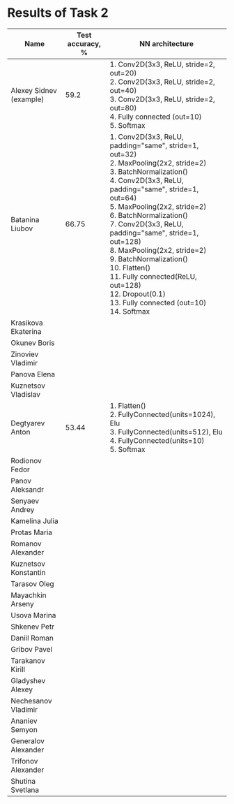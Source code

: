 # Results of Task 2

| Name                                                               | Test accuracy, %  | NN architecture|
|--------------------------------------------------------------------|-------------------|----------------|
| Alexey Sidnev (example)                                            |       59.2        | 1. Conv2D(3x3, ReLU, stride=2, out=20)<br>2. Conv2D(3x3, ReLU, stride=2, out=40)<br>3. Conv2D(3x3, ReLU, stride=2, out=80)<br>4. Fully connected (out=10)<br>5. Softmax 
| Batanina Liubov                                                    |       66.75       | 1. Conv2D(3x3, ReLU, padding="same", stride=1, out=32)<br>2. MaxPooling(2x2, stride=2)<br>3. BatchNormalization()<br>4. Conv2D(3x3, ReLU, padding="same", stride=1, out=64)<br>5. MaxPooling(2x2, stride=2)<br>6. BatchNormalization()<br>7. Conv2D(3x3, ReLU, padding="same", stride=1, out=128)<br>8. MaxPooling(2x2, stride=2)<br>9. BatchNormalization()<br>10. Flatten()<br>11. Fully connected(ReLU, out=128)<br>12. Dropout(0.1)<br>13. Fully connected (out=10)<br>14. Softmax
| Krasikova Ekaterina                                                |                   |                |
| Okunev Boris                                                       |                   |                |
| Zinoviev Vladimir                                                  |                   |                |
| Panova Elena                                                       |                   |                |
| Kuznetsov Vladislav                                                |                   |                |
| Degtyarev Anton                                                    |       53.44       | 1. Flatten()<br>2. FullyConnected(units=1024), Elu<br>3. FullyConnected(units=512), Elu<br>4. FullyConnected(units=10)<br>5. Softmax               |
| Rodionov Fedor                                                     |                   |                |
| Panov Aleksandr                                                    |                   |                |
| Senyaev Andrey                                                     |                   |                |
| Kamelina Julia                                                     |                   |                |
| Protas Maria                                                       |                   |                |
| Romanov Alexander                                                  |                   |                |
| Kuznetsov Konstantin                                               |                   |                |
| Tarasov Oleg                                                       |                   |                |
| Mayachkin Arseny                                                   |                   |                |
| Usova Marina                                                       |                   |                |
| Shkenev Petr                                                       |                   |                |
| Daniil Roman                                                       |                   |                |
| Gribov Pavel                                                       |                   |                |
| Tarakanov Kirill                                                   |                   |                |
| Gladyshev Alexey                                                   |                   |                |
| Nechesanov Vladimir                                                |                   |                |
| Ananiev Semyon                                                     |                   |                |
| Generalov Alexander                                                |                   |                |
| Trifonov Alexander                                                 |                   |                |
| Shutina Svetlana                                                   |                   |                |



